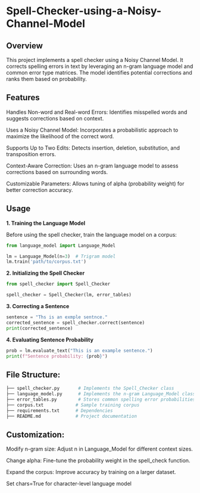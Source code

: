 # Spell-Checker-using-a-Noisy-Channel-Model

## Overview

This project implements a spell checker using a Noisy Channel Model. It corrects spelling errors in text by leveraging an n-gram language model and common error type matrices. The model identifies potential corrections and ranks them based on probability.

## Features

Handles Non-word and Real-word Errors: Identifies misspelled words and suggests corrections based on context.

Uses a Noisy Channel Model: Incorporates a probabilistic approach to maximize the likelihood of the correct word.

Supports Up to Two Edits: Detects insertion, deletion, substitution, and transposition errors.

Context-Aware Correction: Uses an n-gram language model to assess corrections based on surrounding words.

Customizable Parameters: Allows tuning of alpha (probability weight) for better correction accuracy.

## Usage

**1. Training the Language Model**

Before using the spell checker, train the language model on a corpus:

```python
from language_model import Language_Model

lm = Language_Model(n=3)  # Trigram model
lm.train('path/to/corpus.txt')
```

**2. Initializing the Spell Checker**
```python
from spell_checker import Spell_Checker

spell_checker = Spell_Checker(lm, error_tables)
```

**3. Correcting a Sentence**
```python
sentence = "Ths is an exmple sentnce."
corrected_sentence = spell_checker.correct(sentence)
print(corrected_sentence)
```

**4. Evaluating Sentence Probability**
```python
prob = lm.evaluate_text("This is an example sentence.")
print(f"Sentence probability: {prob}")
```

## File Structure:
```python
├── spell_checker.py       # Implements the Spell_Checker class
├── language_model.py      # Implements the n-gram Language_Model class
├── error_tables.py        # Stores common spelling error probabilities
├── corpus.txt            # Sample training corpus
├── requirements.txt      # Dependencies
├── README.md             # Project documentation
```

## Customization:

Modify n-gram size: Adjust n in Language_Model for different context sizes.

Change alpha: Fine-tune the probability weight in the spell_check function.

Expand the corpus: Improve accuracy by training on a larger dataset.

Set chars=True for character-level language model
